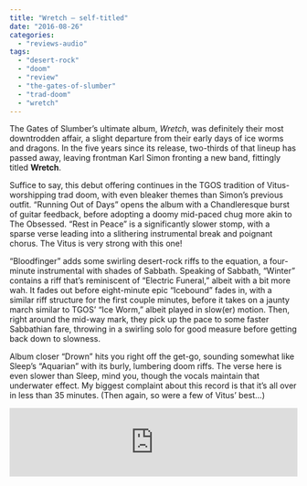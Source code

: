 ```yaml
---
title: "Wretch – self-titled"
date: "2016-08-26"
categories: 
  - "reviews-audio"
tags: 
  - "desert-rock"
  - "doom"
  - "review"
  - "the-gates-of-slumber"
  - "trad-doom"
  - "wretch"
---
```


The Gates of Slumber’s ultimate album, _Wretch_, was definitely their most downtrodden affair, a slight departure from their early days of ice worms and dragons. In the five years since its release, two-thirds of that lineup has passed away, leaving frontman Karl Simon fronting a new band, fittingly titled **Wretch**.

Suffice to say, this debut offering continues in the TGOS tradition of Vitus-worshipping trad doom, with even bleaker themes than Simon’s previous outfit. “Running Out of Days” opens the album with a Chandleresque burst of guitar feedback, before adopting a doomy mid-paced chug more akin to The Obsessed. “Rest in Peace” is a significantly slower stomp, with a sparse verse leading into a slithering instrumental break and poignant chorus. The Vitus is very strong with this one!

“Bloodfinger” adds some swirling desert-rock riffs to the equation, a four-minute instrumental with shades of Sabbath. Speaking of Sabbath, “Winter” contains a riff that’s reminiscent of “Electric Funeral,” albeit with a bit more wah. It fades out before eight-minute epic “Icebound” fades in, with a similar riff structure for the first couple minutes, before it takes on a jaunty march similar to TGOS’ “Ice Worm,” albeit played in slow(er) motion. Then, right around the mid-way mark, they pick up the pace to some faster Sabbathian fare, throwing in a swirling solo for good measure before getting back down to slowness.

Album closer “Drown” hits you right off the get-go, sounding somewhat like Sleep’s “Aquarian” with its burly, lumbering doom riffs. The verse here is even slower than Sleep, mind you, though the vocals maintain that underwater effect. My biggest complaint about this record is that it’s all over in less than 35 minutes. (Then again, so were a few of Vitus’ best…)

<iframe style="border: 0; width: 100%; height: 120px;" src="https://bandcamp.com/EmbeddedPlayer/album=1947357272/size=large/bgcol=ffffff/linkcol=0687f5/tracklist=false/artwork=small/transparent=true/" width="300" height="150" seamless=""><a href="http://badomenrecords.bandcamp.com/album/wretch">Wretch by Wretch</a></iframe>
